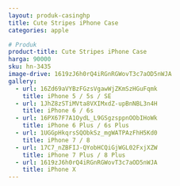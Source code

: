 ```yaml
---
layout: produk-casinghp
title: Cute Stripes iPhone Case
categories: apple

# Produk
product-title: Cute Stripes iPhone Case
harga: 90000
sku: hn-3435
image-drive: 1619zJ6h0rQ4iRGnRGWovT3c7aOD5nWJA
gallery:
  - url: 16Zd69aVYBzFGzsVgawWjZKmSzHGuFqmk
    title: iPhone 5 / 5s / SE
  - url: 1JhZ8zSTiMVta8VXIMxdZ-upBnNBL3n4H
    title: iPhone 6 / 6s
  - url: 16PX67F7A1OydL_L9GSgzsppnOObIHoWk
    title: iPhone 6 Plus / 6s Plus
  - url: 1UGGpHkqrsSQObkSz_mgWATPAzFhH5Kd0
    title: iPhone 7 / 8
  - url: 17C7_nZBFIJ-QYobHCQiGjWGL02FxjXZW
    title: iPhone 7 Plus / 8 Plus
  - url: 1619zJ6h0rQ4iRGnRGWovT3c7aOD5nWJA
    title: iPhone X
---
```

